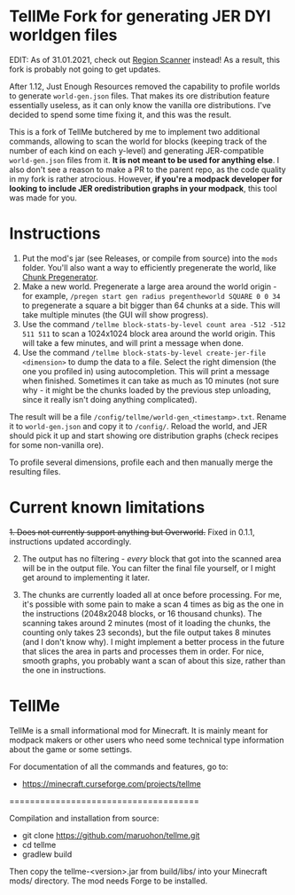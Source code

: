 # TellMe Fork for generating JER DYI worldgen files

EDIT: As of 31.01.2021, check out [Region Scanner](https://github.com/RundownRhino/RegionScanner/) instead! As a result, this fork is probably not going to get updates.

After 1.12, Just Enough Resources removed the capability to profile worlds to generate `world-gen.json` files. That makes its ore distribution feature essentially useless, as it can only know the vanilla ore distributions. I've decided to spend some time fixing it, and this was the result.

This is a fork of TellMe butchered by me to implement two additional commands, allowing to scan the world for blocks (keeping track of the number of each kind on each y-level) and generating JER-compatible `world-gen.json` files from it. **It is not meant to be used for anything else**. I also don't see a reason to make a PR to the parent repo, as the code quality in my fork is rather atrocious. However, **if you're a modpack developer for looking to include JER oredistribution graphs in your modpack**, this tool was made for you.

# Instructions
1. Put the mod's jar (see Releases, or compile from source) into the `mods` folder. You'll also want a way to efficiently pregenerate the world, like [Chunk Pregenerator](https://www.curseforge.com/minecraft/mc-mods/chunkpregenerator).
2. Make a new world. Pregenerate a large area around the world origin - for example, `/pregen start gen radius pregentheworld SQUARE 0 0 34` to pregenerate a square a bit bigger than 64 chunks at a side. This will take multiple minutes (the GUI will show progress).
3. Use the command `/tellme block-stats-by-level count area -512 -512 511 511` to scan a 1024x1024 block area around the world origin. This will take a few minutes, and will print a message when done.
4. Use the command `/tellme block-stats-by-level create-jer-file <dimension>` to dump the data to a file. Select the right dimension (the one you profiled in) using autocompletion. This will print a message when finished. Sometimes it can take as much as 10 minutes (not sure why - it might be the chunks loaded by the previous step unloading, since it really isn't doing anything complicated).

The result will be a file `/config/tellme/world-gen_<timestamp>.txt`. Rename it to `world-gen.json` and copy it to `/config/`. Reload the world, and JER should pick it up and start showing ore distribution graphs (check recipes for some non-vanilla ore).

To profile several dimensions, profile each and then manually merge the resulting files.

# Current known limitations
~~1. Does not currently support anything but Overworld.~~ Fixed in 0.1.1, instructions updated accordingly.

2. The output has no filtering - *every* block that got into the scanned area will be in the output file. You can filter the final file yourself, or I might get around to implementing it later.

3. The chunks are currently loaded all at once before processing. For me, it's possible with some pain to make a scan 4 times as big as the one in the instructions (2048x2048 blocks, or 16 thousand chunks). The scanning takes around 2 minutes (most of it loading the chunks, the counting only takes 23 seconds), but the file output takes 8 minutes (and I don't know why). I might implement a better process in the future that slices the area in parts and processes them in order. For nice, smooth graphs, you probably want a scan of about this size, rather than the one in instructions.



TellMe
=========================

TellMe is a small informational mod for Minecraft.
It is mainly meant for modpack makers or other users who need some technical type information
about the game or some settings.

For documentation of all the commands and features, go to:

* https://minecraft.curseforge.com/projects/tellme


=====================================

Compilation and installation from source:

* git clone https://github.com/maruohon/tellme.git
* cd tellme
* gradlew build

Then copy the tellme-&lt;version&gt;.jar from build/libs/ into your Minecraft mods/ directory.
The mod needs Forge to be installed.
